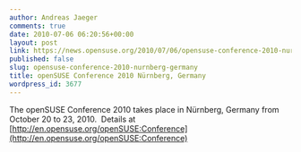 ```yaml
---
author: Andreas Jaeger
comments: true
date: 2010-07-06 06:20:56+00:00
layout: post
link: https://news.opensuse.org/2010/07/06/opensuse-conference-2010-nurnberg-germany/
published: false
slug: opensuse-conference-2010-nurnberg-germany
title: openSUSE Conference 2010 Nürnberg, Germany
wordpress_id: 3677
---
```


The openSUSE Conference 2010 takes place in Nürnberg, Germany from October 20 to 23, 2010.  Details at [http://en.opensuse.org/openSUSE:Conference](http://en.opensuse.org/openSUSE:Conference)
